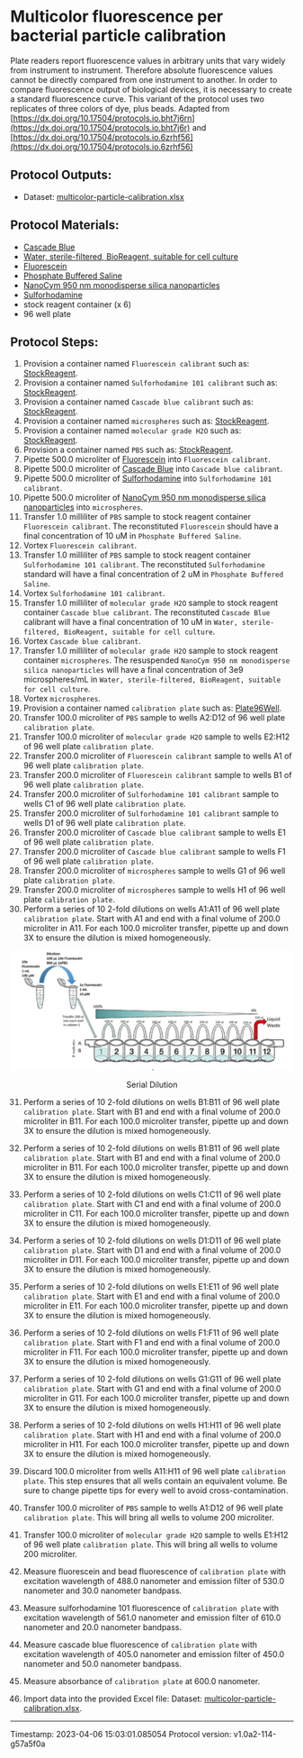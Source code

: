 # Multicolor fluorescence per bacterial particle calibration


Plate readers report fluorescence values in arbitrary units that vary widely from instrument to instrument. Therefore absolute fluorescence values cannot be directly compared from one instrument to another. In order to compare fluorescence output of biological devices, it is necessary to create a standard fluorescence curve. This variant of the protocol uses two replicates of three colors of dye, plus beads.
Adapted from [https://dx.doi.org/10.17504/protocols.io.bht7j6rn](https://dx.doi.org/10.17504/protocols.io.bht7j6r) and [https://dx.doi.org/10.17504/protocols.io.6zrhf56](https://dx.doi.org/10.17504/protocols.io.6zrhf56)



## Protocol Outputs:
* Dataset: [multicolor-particle-calibration.xlsx](multicolor-particle-calibration.xlsx)


## Protocol Materials:
* [Cascade Blue](https://pubchem.ncbi.nlm.nih.gov/substance/57269662)
* [Water, sterile-filtered, BioReagent, suitable for cell culture](https://identifiers.org/pubchem.substance:24901740)
* [Fluorescein](https://pubchem.ncbi.nlm.nih.gov/substance/329753341)
* [Phosphate Buffered Saline](https://pubchem.ncbi.nlm.nih.gov/compound/24978514)
* [NanoCym 950 nm monodisperse silica nanoparticles](https://nanocym.com/wp-content/uploads/2018/07/NanoCym-All-Datasheets-.pdf)
* [Sulforhodamine](https://pubchem.ncbi.nlm.nih.gov/compound/139216224)
* stock reagent container (x 6)
* 96 well plate


## Protocol Steps:
1. Provision a container named `Fluorescein calibrant` such as:
	[StockReagent](https://sift.net/container-ontology/container-ontology#StockReagent).
2. Provision a container named `Sulforhodamine 101 calibrant` such as:
	[StockReagent](https://sift.net/container-ontology/container-ontology#StockReagent).
3. Provision a container named `Cascade blue calibrant` such as:
	[StockReagent](https://sift.net/container-ontology/container-ontology#StockReagent).
4. Provision a container named `microspheres` such as:
	[StockReagent](https://sift.net/container-ontology/container-ontology#StockReagent).
5. Provision a container named `molecular grade H2O` such as:
	[StockReagent](https://sift.net/container-ontology/container-ontology#StockReagent).
6. Provision a container named `PBS` such as:
	[StockReagent](https://sift.net/container-ontology/container-ontology#StockReagent).
7. Pipette 500.0 microliter of [Fluorescein](https://pubchem.ncbi.nlm.nih.gov/substance/329753341) into `Fluorescein calibrant`.
8. Pipette 500.0 microliter of [Cascade Blue](https://pubchem.ncbi.nlm.nih.gov/substance/57269662) into `Cascade blue calibrant`.
9. Pipette 500.0 microliter of [Sulforhodamine](https://pubchem.ncbi.nlm.nih.gov/compound/139216224) into `Sulforhodamine 101 calibrant`.
10. Pipette 500.0 microliter of [NanoCym 950 nm monodisperse silica nanoparticles](https://nanocym.com/wp-content/uploads/2018/07/NanoCym-All-Datasheets-.pdf) into `microspheres`.
11. Transfer 1.0 milliliter of `PBS` sample to  stock reagent container `Fluorescein calibrant`. The reconstituted `Fluorescein` should have a final concentration of 10 uM in `Phosphate Buffered Saline`.
12. Vortex `Fluorescein calibrant`.
13. Transfer 1.0 milliliter of `PBS` sample to  stock reagent container `Sulforhodamine 101 calibrant`. The reconstituted `Sulforhodamine` standard will have a final concentration of 2 uM in `Phosphate Buffered Saline`.
14. Vortex `Sulforhodamine 101 calibrant`.
15. Transfer 1.0 milliliter of `molecular grade H2O` sample to  stock reagent container `Cascade blue calibrant`. The reconstituted `Cascade Blue` calibrant will have a final concentration of 10 uM in `Water, sterile-filtered, BioReagent, suitable for cell culture`.
16. Vortex `Cascade blue calibrant`.
17. Transfer 1.0 milliliter of `molecular grade H2O` sample to  stock reagent container `microspheres`. The resuspended `NanoCym 950 nm monodisperse silica nanoparticles` will have a final concentration of 3e9 microspheres/mL in `Water, sterile-filtered, BioReagent, suitable for cell culture`.
18. Vortex `microspheres`.
19. Provision a container named `calibration plate` such as:
	[Plate96Well](https://sift.net/container-ontology/container-ontology#Plate96Well).
20. Transfer 100.0 microliter of `PBS` sample to wells A2:D12 of 96 well plate `calibration plate`.
21. Transfer 100.0 microliter of `molecular grade H2O` sample to wells E2:H12 of 96 well plate `calibration plate`.
22. Transfer 200.0 microliter of `Fluorescein calibrant` sample to wells A1 of 96 well plate `calibration plate`.
23. Transfer 200.0 microliter of `Fluorescein calibrant` sample to wells B1 of 96 well plate `calibration plate`.
24. Transfer 200.0 microliter of `Sulforhodamine 101 calibrant` sample to wells C1 of 96 well plate `calibration plate`.
25. Transfer 200.0 microliter of `Sulforhodamine 101 calibrant` sample to wells D1 of 96 well plate `calibration plate`.
26. Transfer 200.0 microliter of `Cascade blue calibrant` sample to wells E1 of 96 well plate `calibration plate`.
27. Transfer 200.0 microliter of `Cascade blue calibrant` sample to wells F1 of 96 well plate `calibration plate`.
28. Transfer 200.0 microliter of `microspheres` sample to wells G1 of 96 well plate `calibration plate`.
29. Transfer 200.0 microliter of `microspheres` sample to wells H1 of 96 well plate `calibration plate`.
30. Perform a series of 10 2-fold dilutions on wells A1:A11 of 96 well plate `calibration plate`. Start with A1 and end with a final volume of 200.0 microliter in A11.  For each 100.0 microliter transfer, pipette up and down 3X to ensure the dilution is mixed homogeneously.

![](../figures/serial_dilution.png)
<p align="center">Serial Dilution</p>

31. Perform a series of 10 2-fold dilutions on wells B1:B11 of 96 well plate `calibration plate`. Start with B1 and end with a final volume of 200.0 microliter in B11.  For each 100.0 microliter transfer, pipette up and down 3X to ensure the dilution is mixed homogeneously.




31. Perform a series of 10 2-fold dilutions on wells B1:B11 of 96 well plate `calibration plate`. Start with B1 and end with a final volume of 200.0 microliter in B11.  For each 100.0 microliter transfer, pipette up and down 3X to ensure the dilution is mixed homogeneously.


32. Perform a series of 10 2-fold dilutions on wells C1:C11 of 96 well plate `calibration plate`. Start with C1 and end with a final volume of 200.0 microliter in C11.  For each 100.0 microliter transfer, pipette up and down 3X to ensure the dilution is mixed homogeneously.
33. Perform a series of 10 2-fold dilutions on wells D1:D11 of 96 well plate `calibration plate`. Start with D1 and end with a final volume of 200.0 microliter in D11.  For each 100.0 microliter transfer, pipette up and down 3X to ensure the dilution is mixed homogeneously.
34. Perform a series of 10 2-fold dilutions on wells E1:E11 of 96 well plate `calibration plate`. Start with E1 and end with a final volume of 200.0 microliter in E11.  For each 100.0 microliter transfer, pipette up and down 3X to ensure the dilution is mixed homogeneously.
35. Perform a series of 10 2-fold dilutions on wells F1:F11 of 96 well plate `calibration plate`. Start with F1 and end with a final volume of 200.0 microliter in F11.  For each 100.0 microliter transfer, pipette up and down 3X to ensure the dilution is mixed homogeneously.
36. Perform a series of 10 2-fold dilutions on wells G1:G11 of 96 well plate `calibration plate`. Start with G1 and end with a final volume of 200.0 microliter in G11.  For each 100.0 microliter transfer, pipette up and down 3X to ensure the dilution is mixed homogeneously.
37. Perform a series of 10 2-fold dilutions on wells H1:H11 of 96 well plate `calibration plate`. Start with H1 and end with a final volume of 200.0 microliter in H11.  For each 100.0 microliter transfer, pipette up and down 3X to ensure the dilution is mixed homogeneously.
38. Discard 100.0 microliter from wells A11:H11 of 96 well plate `calibration plate`.  This step ensures that all wells contain an equivalent volume. Be sure to change pipette tips for every well to avoid cross-contamination.
39. Transfer 100.0 microliter of `PBS` sample to wells A1:D12 of 96 well plate `calibration plate`.  This will bring all wells to volume 200 microliter.
40. Transfer 100.0 microliter of `molecular grade H2O` sample to wells E1:H12 of 96 well plate `calibration plate`.  This will bring all wells to volume 200 microliter.
41. Measure fluorescein and bead fluorescence of `calibration plate` with excitation wavelength of 488.0 nanometer and emission filter of 530.0 nanometer and 30.0 nanometer bandpass.
42. Measure sulforhodamine 101 fluorescence of `calibration plate` with excitation wavelength of 561.0 nanometer and emission filter of 610.0 nanometer and 20.0 nanometer bandpass.
43. Measure cascade blue fluorescence of `calibration plate` with excitation wavelength of 405.0 nanometer and emission filter of 450.0 nanometer and 50.0 nanometer bandpass.
44. Measure absorbance of `calibration plate` at 600.0 nanometer.
45. Import data into the provided Excel file: Dataset: [multicolor-particle-calibration.xlsx](multicolor-particle-calibration.xlsx).

---
Timestamp: 2023-04-06 15:03:01.085054
Protocol version: v1.0a2-114-g57a5f0a

